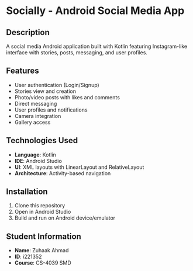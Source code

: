 # Socially - Android Social Media App

## Description
A social media Android application built with Kotlin featuring Instagram-like interface with stories, posts, messaging, and user profiles.

## Features
- User authentication (Login/Signup)
- Stories view and creation
- Photo/video posts with likes and comments
- Direct messaging
- User profiles and notifications
- Camera integration
- Gallery access

## Technologies Used
- **Language**: Kotlin
- **IDE**: Android Studio
- **UI**: XML layouts with LinearLayout and RelativeLayout
- **Architecture**: Activity-based navigation


## Installation
1. Clone this repository
2. Open in Android Studio
3. Build and run on Android device/emulator

## Student Information
- **Name**: Zuhaak Ahmad
- **ID**: i221352
- **Course**: CS-4039 SMD
